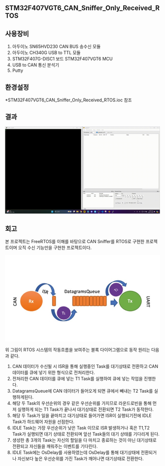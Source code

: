 ## STM32F407VGT6_CAN_Sniffer_Only_Received_RTOS

## 사용장비
1. 아두이노 SN65HVD230 CAN BUS 송수신 모듈
2. 아두이노 CH340G USB to TTL 모듈
3. STM32F407G-DISC1 보드 STM32F407VGT6 MCU
4. USB to CAN 통신 분석기
5. Putty

## 환경설정

*STM32F407VGT6_CAN_Sniffer_Only_Received_RTOS.ioc 참조

## 결과
![result1.gif](result1.gif)

## 회고
본 프로젝트는 FreeRTOS를 이해를 바탕으로 CAN Sniffer를 RTOS로 구현한 프로젝트이며 오직 수신 기능만을 구현한 프로젝트이다.

![comment1.png](comment1.png)

위 그림이 RTOS 시스템의 작동흐름을 보여주는 블록 다이어그램으로 동작 원리는 다음과 같다.

1. CAN 데이터가 수신될 시 ISR을 통해 실행중인 Task를 대기상태로 전환하고 CAN 데이터를 큐에 넣기 위한 형식으로 전처리한다.
2. 전처리한 CAN 데이터를 큐에 넣는 T1 Task를 실행하여 큐에 넣는 작업을 진행한다.
3. DatagramsQueue에 CAN 데이터가 들어오게 되면 큐에서 빼내는 T2 Task를 실행하게된다.
4. 해당 두 Task의 우선순위의 경우 같은 우선순위를 가지므로 라운드로빈을 통해 먼저 실행하게 되는 T1 Task가 끝나서 대기상태로 전환되면 T2 Task가 동작한다.
5. 해당 두 Task가 일을 끝마치고 대기상태로 들어가면 ISR이 실행되기전에 IDLE Task가 하드웨어 자원을 선점한다. 
6. IDLE Task는 가장 우선순위가 낮은 Task 이므로 ISR 발생하거나 혹은 T1,T2 Task가 실행되면 대기 상태로 전환되며 앞선 Task들의 대기 상태를 기다리게 된다.
7. 생성한 총 3개의 Task는 자신의 할일을 다 마치고 종료하는 것이 아닌 대기상태로 전환되고 자신들을 깨워주는 이벤트를 기다린다.
8. IDLE Task에는 OsDelay를 사용하였는데 OsDelay를 통해 대기상태에 전환되거나 자신보다 높은 우선순위를 가진 Task가 깨어나면 대기상태로 전환한다.
